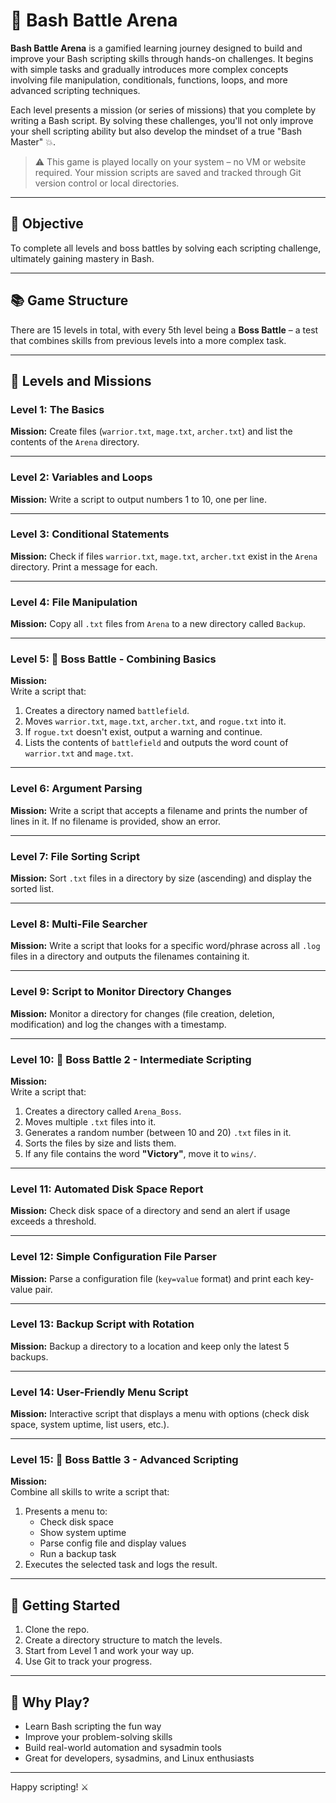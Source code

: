 # 🧠 Bash Battle Arena

**Bash Battle Arena** is a gamified learning journey designed to build and improve your Bash scripting skills through hands-on challenges. It begins with simple tasks and gradually introduces more complex concepts involving file manipulation, conditionals, functions, loops, and more advanced scripting techniques.

Each level presents a mission (or series of missions) that you complete by writing a Bash script. By solving these challenges, you'll not only improve your shell scripting ability but also develop the mindset of a true "Bash Master" 💥.

> ⚠️ This game is played locally on your system – no VM or website required. Your mission scripts are saved and tracked through Git version control or local directories.

---

## 🎯 Objective

To complete all levels and boss battles by solving each scripting challenge, ultimately gaining mastery in Bash.

---

## 📚 Game Structure

There are 15 levels in total, with every 5th level being a **Boss Battle** – a test that combines skills from previous levels into a more complex task.

---

## 🧩 Levels and Missions

### Level 1: The Basics
**Mission:** Create files (`warrior.txt`, `mage.txt`, `archer.txt`) and list the contents of the `Arena` directory.

---

### Level 2: Variables and Loops
**Mission:** Write a script to output numbers 1 to 10, one per line.

---

### Level 3: Conditional Statements
**Mission:** Check if files `warrior.txt`, `mage.txt`, `archer.txt` exist in the `Arena` directory. Print a message for each.

---

### Level 4: File Manipulation
**Mission:** Copy all `.txt` files from `Arena` to a new directory called `Backup`.

---

### Level 5: 🧠 Boss Battle - Combining Basics
**Mission:**  
Write a script that:
1. Creates a directory named `battlefield`.
2. Moves `warrior.txt`, `mage.txt`, `archer.txt`, and `rogue.txt` into it.
3. If `rogue.txt` doesn't exist, output a warning and continue.
4. Lists the contents of `battlefield` and outputs the word count of `warrior.txt` and `mage.txt`.

---

### Level 6: Argument Parsing
**Mission:** Write a script that accepts a filename and prints the number of lines in it. If no filename is provided, show an error.

---

### Level 7: File Sorting Script
**Mission:** Sort `.txt` files in a directory by size (ascending) and display the sorted list.

---

### Level 8: Multi-File Searcher
**Mission:** Write a script that looks for a specific word/phrase across all `.log` files in a directory and outputs the filenames containing it.

---

### Level 9: Script to Monitor Directory Changes
**Mission:** Monitor a directory for changes (file creation, deletion, modification) and log the changes with a timestamp.

---

### Level 10: 🧠 Boss Battle 2 - Intermediate Scripting
**Mission:**  
Write a script that:
1. Creates a directory called `Arena_Boss`.
2. Moves multiple `.txt` files into it.
3. Generates a random number (between 10 and 20) `.txt` files in it.
4. Sorts the files by size and lists them.
5. If any file contains the word **"Victory"**, move it to `wins/`.

---

### Level 11: Automated Disk Space Report
**Mission:** Check disk space of a directory and send an alert if usage exceeds a threshold.

---

### Level 12: Simple Configuration File Parser
**Mission:** Parse a configuration file (`key=value` format) and print each key-value pair.

---

### Level 13: Backup Script with Rotation
**Mission:** Backup a directory to a location and keep only the latest 5 backups.

---

### Level 14: User-Friendly Menu Script
**Mission:** Interactive script that displays a menu with options (check disk space, system uptime, list users, etc.).

---

### Level 15: 🧠 Boss Battle 3 - Advanced Scripting
**Mission:**  
Combine all skills to write a script that:
1. Presents a menu to:
   - Check disk space
   - Show system uptime
   - Parse config file and display values
   - Run a backup task
2. Executes the selected task and logs the result.

---

## 🚀 Getting Started

1. Clone the repo.
2. Create a directory structure to match the levels.
3. Start from Level 1 and work your way up.
4. Use Git to track your progress.

---

## 🧠 Why Play?

- Learn Bash scripting the fun way
- Improve your problem-solving skills
- Build real-world automation and sysadmin tools
- Great for developers, sysadmins, and Linux enthusiasts

---

Happy scripting! ⚔️

